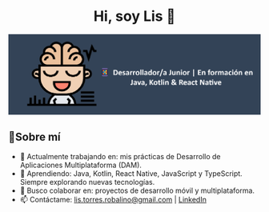 <div align="center">
  <h1 align="center">Hi, soy Lis 👋</h1>
</div>  
  <img src="fondo_git.png" alt="Fondo GitHub" width="1100" >

## 🌟Sobre mí

- 🔭 Actualmente trabajando en: mis prácticas de Desarrollo de Aplicaciones Multiplataforma (DAM).
- 🌱 Aprendiendo: Java, Kotlin, React Native, JavaScript y TypeScript. Siempre explorando nuevas tecnologías.
- 👯 Busco colaborar en: proyectos de desarrollo móvil y multiplataforma.
- 📫 Contáctame: lis.torres.robalino@gmail.com | [LinkedIn](https://www.linkedin.com/in/tu-usuario)


